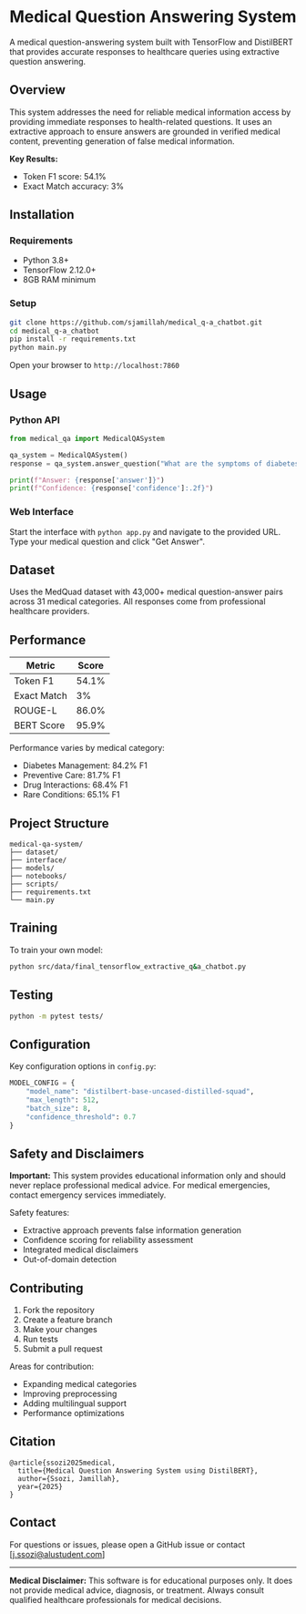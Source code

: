 # Medical Question Answering System

A medical question-answering system built with TensorFlow and DistilBERT that provides accurate responses to healthcare queries using extractive question answering.

## Overview

This system addresses the need for reliable medical information access by providing immediate responses to health-related questions. It uses an extractive approach to ensure answers are grounded in verified medical content, preventing generation of false medical information.

**Key Results:**
- Token F1 score: 54.1%
- Exact Match accuracy: 3% 

## Installation

### Requirements

- Python 3.8+
- TensorFlow 2.12.0+
- 8GB RAM minimum

### Setup

```bash
git clone https://github.com/sjamillah/medical_q-a_chatbot.git
cd medical_q-a_chatbot
pip install -r requirements.txt
python main.py
```

Open your browser to `http://localhost:7860`

## Usage

### Python API

```python
from medical_qa import MedicalQASystem

qa_system = MedicalQASystem()
response = qa_system.answer_question("What are the symptoms of diabetes?")

print(f"Answer: {response['answer']}")
print(f"Confidence: {response['confidence']:.2f}")
```

### Web Interface

Start the interface with `python app.py` and navigate to the provided URL. Type your medical question and click "Get Answer".

## Dataset

Uses the MedQuad dataset with 43,000+ medical question-answer pairs across 31 medical categories. All responses come from professional healthcare providers.

## Performance

| Metric | Score |
|--------|-------|
| Token F1 | 54.1% |
| Exact Match | 3% |
| ROUGE-L | 86.0% |
| BERT Score | 95.9% |

Performance varies by medical category:
- Diabetes Management: 84.2% F1
- Preventive Care: 81.7% F1
- Drug Interactions: 68.4% F1
- Rare Conditions: 65.1% F1

## Project Structure

```
medical-qa-system/
├── dataset/
├── interface/
├── models/
├── notebooks/
├── scripts/
├── requirements.txt
└── main.py
```

## Training

To train your own model:

```bash
python src/data/final_tensorflow_extractive_q&a_chatbot.py
```

## Testing

```bash
python -m pytest tests/
```

## Configuration

Key configuration options in `config.py`:

```python
MODEL_CONFIG = {
    "model_name": "distilbert-base-uncased-distilled-squad",
    "max_length": 512,
    "batch_size": 8,
    "confidence_threshold": 0.7
}
```

## Safety and Disclaimers

**Important:** This system provides educational information only and should never replace professional medical advice. For medical emergencies, contact emergency services immediately.

Safety features:
- Extractive approach prevents false information generation
- Confidence scoring for reliability assessment
- Integrated medical disclaimers
- Out-of-domain detection

## Contributing

1. Fork the repository
2. Create a feature branch
3. Make your changes
4. Run tests
5. Submit a pull request

Areas for contribution:
- Expanding medical categories
- Improving preprocessing
- Adding multilingual support
- Performance optimizations

## Citation

```
@article{ssozi2025medical,
  title={Medical Question Answering System using DistilBERT},
  author={Ssozi, Jamillah},
  year={2025}
}
```

## Contact

For questions or issues, please open a GitHub issue or contact [j.ssozi@alustudent.com]

---

**Medical Disclaimer:** This software is for educational purposes only. It does not provide medical advice, diagnosis, or treatment. Always consult qualified healthcare professionals for medical decisions.
